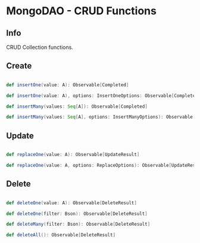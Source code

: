 # MongoDAO - CRUD Functions

## Info

CRUD Collection functions. 

## Create

```scala

def insertOne(value: A): Observable[Completed]

def insertOne(value: A), options: InsertOneOptions: Observable[Completed]

def insertMany(values: Seq[A]): Observable[Completed]

def insertMany(values: Seq[A], options: InsertManyOptions): Observable[Completed]

```

## Update

```scala

def replaceOne(value: A): Observable[UpdateResult]

def replaceOne(value: A, options: ReplaceOptions): Observable[UpdateResult]

```

## Delete

```scala

def deleteOne(value: A): Observable[DeleteResult]

def deleteOne(filter: Bson): Observable[DeleteResult]

def deleteMany(filter: Bson): Observable[DeleteResult]

def deleteAll(): Observable[DeleteResult]


```